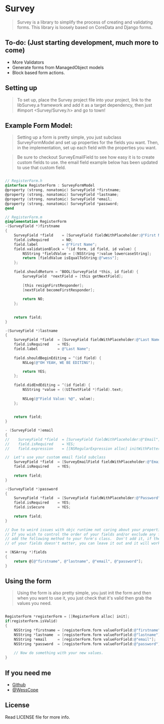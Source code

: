 # Survey

> Survey is a library to simplify the process of creating and validating forms.  This library is loosely based on CoreData and Django forms.

## To-do: (Just starting development, much more to come)
* More Validators
* Generate forms from ManagedObject models
* Block based form actions.

## Setting up
> To set up, place the Survey project file into your project, link to the libSurvey.a framework and add it as a target dependency, then just #import <Survey/Survey.h> and go to town!

## Example Form Model:
> Setting up a form is pretty simple, you just subclass SurveyFormModel and set up properties for the fields you want. Then, in the implementation, set up each field with the properties you want.

> Be sure to checkout SurveyEmailField to see how easy it is to create custom fields to use.  the email field example below has been updated to use that custom field.

```objectivec

// RegisterForm.h
@interface RegisterForm : SurveyFormModel
@property (strong, nonatomic) SurveyField *firstname;
@property (strong, nonatomic) SurveyField *lastname;
@property (strong, nonatomic) SurveyField *email;
@property (strong, nonatomic) SurveyField *password;
@end

// RegisterForm.m
@implementation RegisterForm
-(SurveyField *)firstname
{
    SurveyField *field    = [SurveyField fieldWithPlaceholder:@"First Name"];
    field.isRequired      = NO;
    field.label           = @"First Name";
    field.validationBlock = ^(id form, id field, id value) {
        NSString *fieldValue = [(NSString *)value lowercaseString];
        return [fieldValue isEqualToString:@"wess"];
    };
    
    field.shouldReturn = ^BOOL(SurveyField *this, id field) {
        SurveyField  *nextField = [this getNextField];
      
        [this resignFirstResponder];
        [nextField becomeFirstResponder];
        
        return NO;
    };
    
    
    return field;
}

-(SurveyField *)lastname
{
    SurveyField *field  = [SurveyField fieldWithPlaceholder:@"Last Name"];
    field.isRequired    = YES;
    field.label         = @"Last Name";
    
    field.shouldBeginEditing = ^(id field) {
        NSLog(@"OH YEAH, WE BE EDITING");

        return YES;
    };
    
    field.didEndEditing = ^(id field) {
        NSString *value = ((UITextField *)field).text;
        
        NSLog(@"Field Value: %@", value);
    };
    
    
    return field;
}

- (SurveyField *)email
{
//    SurveyField *field  = [SurveyField fieldWithPlaceholder:@"Email"];
//    field.isRequired    = YES;
//    field.expression    = [[NSRegularExpression alloc] initWithPattern:@"[A-Z0-9a-z._%+-]+@[A-Za-z0-9.-]+\\.[A-Za-z]{2,4}" options:0 error:nil];

//  Let's use your custom email field subclass
    SurveyField *field  = [SurveyEmailField fieldWithPlaceholder:@"Email Address"];
    field.isRequired    = YES;
    
    return field;
}

-(SurveyField *)password
{
    SurveyField *field  = [SurveyField fieldWithPlaceholder:@"Password"];
    field.isRequired    = YES;
    field.isSecure      = YES;
    
    return field;
}

// Due to weird issues with objc runtime not caring about your properties order
// If you wish to control the order of your fields and/or exclude any fields 
// add the following method to your form's class.  Don't add it, if the order
// of your fields doesn't matter, you can leave it out and it will work just fine.

+ (NSArray *)fields
{
    return @[@"firstname", @"lastname", @"email", @"password"];
}


```

## Using the form
> Using the form is also pretty simple, you just init the form and then when you want to use it, you just check that it's valid then grab the values you need.

```objectivec

RegisterForm *registerForm = [[RegisterForm alloc] init];
if(registerForm.isValid)
{
    NSString *firstname = [registerForm.form valueForField:@"firstname"];
    NSString *lastname  = [registerForm.form valueForField:@"lastname"];
    NSString *email     = [registerForm.form valueForField:@"email"];
    NSString *password  = [registerForm.form valueForField:@"password"];
    
    // Now do something with your new values.
}

```

## If you need me
* [Github](http://www.github.com/wess)
* [@WessCope](http://www.twitter.com/wesscope)

## License
Read LICENSE file for more info.